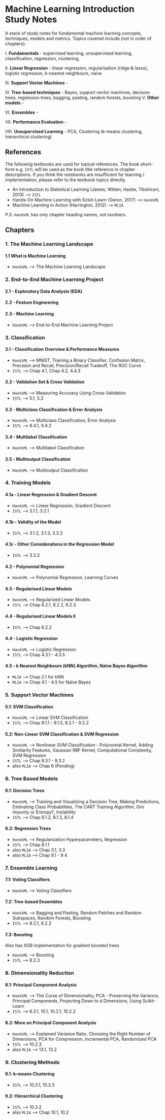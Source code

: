 # Machine Learning Introduction Study Notes

A stack of study notes for fundamental machine learning concepts, techniques, models and metrics. Topics covered include (not in order of chapters):

I. **Fundamentals** - supervised learning, unsupervised learning, classification, regression, clustering, 

II. **Linear Regression** - linear regression, regularisation (ridge & lasso), logistic regression, k-nearest neighbours, naïve

III. **Support Vector Machines** - 

IV. **Tree-based techniques** - Bayes, support vector machines, decision trees, regression trees, bagging, pasting, random forests, 
boosting
V. **Other models** - 

VI. **Ensembles** - 

VII. **Performance Evaluation** - 

VIII. **Unsupervised Learning** - PCA, Clustering (k-means clustering, hierarchical clustering)

## References
The following textbooks are used for topical references. The book short-form e.g. `ISTL` will be used as the book title reference in chapter descriptions. If you think the notebooks are insufficient for learning / implementation, please refer to the textbook topics directly.

- An Introduction to Statistical Learning (James, Witten, Hastie, Tibshirani, 2013) --> `ISTL`
- Hands-On Machine Learning with Scikit-Learn (Geron, 2017) --> `HandsML`
- Machine Learning in Action (Harrington, 2012) --> `MLIA`

P.S. `HandsML` has only chapter heading names, not numbers.

## Chapters

### 1. The Machine Learning Landscape
#### 1.1 What is Machine Learning
- `HandsML` --> The Machine Learning Landscape

### 2. End-to-End Machine Learning Project
#### 2.1 - Exploratory Data Analysis (EDA)
#### 2.2 - Feature Engineering
#### 2.3 - Machine Learning
- `HandsML` --> End-to-End Machine Learning Project

### 3. Classification
#### 3.1 - Classification Overview & Performance Measures
- `HandsML` --> MNIST, Training a Binary Classifier, Confusion Matrix, Precision and Recall, Precision/Recall Tradeoff, The ROC Curve
- `ISTL` --> Chap 4.1, Chap 4.2, 4.4.3
#### 3.2 - Validation Set & Cross Validation
- `HandsML` --> Measuring Accuracy Using Cross-Validation
- `ISTL` --> 5.1, 5.2
#### 3.3 - Multiclass Classification & Error Analysis
- `HandsML` --> Multiclass Classification, Error Analysis
- `ISTL` --> 9.4.1, 9.4.2
#### 3.4 - Multilabel Classification
- `HandsML` --> Multilabel Classification
#### 3.5 - Multioutput Classification
- `HandsML` --> Multioutput Classification

### 4. Training Models
#### 4.1a - Linear Regression & Gradient Descent
- `HandsML` --> Linear Regression, Gradient Descent
- `ISTL` --> 3.1.1, 3.2.1
#### 4.1b - Validity of the Model
- `ISTL` --> 3.1.2, 3.1.3, 3.2.2
#### 4.1c - Other Considerations in the Regression Model
- `ISTL` --> 3.3.3
#### 4.2 - Polynomial Regression
- `HandsML` --> Polynomial Regression, Learning Curves
#### 4.3 - Regularised Linear Models
- `HandsML` --> Regularized Linear Models
- `ISTL` --> Chap 6.2.1, 6.2.2, 6.2.3
#### 4.4 - Regularised Linear Models II
- `ISTL` --> Chap 6.2.2
#### 4.4 - Logistic Regression
- `HandsML` --> Logistic Regression
- `ISTL` --> Chap 4.3.1 - 4.3.5
#### 4.5 - k Nearest Neighbours (kNN) Algorithm, Naïve Bayes Algorithm
- `MLIA` --> Chap 2.1 for kNN
- `MLIA` --> Chap 4.1 - 4.5 for Naïve Bayes

### 5. Support Vector Machines
#### 5.1: SVM Classification
- `HandsML` --> Linear SVM Classification
- `ISTL` --> Chap 9.1.1 - 9.1.5, 9.2.1 - 9.2.2
#### 5.2: Non-Linear SVM Classification & SVM Regression
- `HandsML` --> Nonlinear SVM Classification - Polynomial Kernel, Adding Similarity Features, Gaussian RBF Kernel, Computational Complexity, SVM Regression
- `ISTL` --> Chap 9.3.1 - 9.3.2
- also `MLIA` --> Chap 6 (Pending)

### 6. Tree Based Models
#### 6.1: Decision Trees
- `HandsML` --> Training and Visualizing a Decision Tree, Making Predictions, Estimating Class Probabilities, The CART Training Algorithm, Gini Impurity or Entropy?, Instability
- `ISTL` --> Chap 8.1.2, 8.1.3, 8.1.4
#### 6.2: Regression Trees
- `HandsML` --> Regularization Hyperparameters, Regression
- `ISTL` --> Chap 8.1.1
- also `MLIA` --> Chap 3.1, 3.3
- also `MLIA` --> Chap 9.1 - 9.4

### 7. Ensemble Learning
#### 7.1: Voting Classifiers
- `HandsML` --> Voting Classifiers
#### 7.2: Tree-based Ensembles 
- `HandsML` --> Bagging and Pasting, Random Patches and Random Subspaces, Random Forests, Boosting
- `ISTL` --> 8.2.1, 8.2.2
#### 7.3: Boosting
Also has XGB implementation for gradient boosted trees
- `HandsML` --> Boosting
- `ISTL` --> 8.2.3

### 8. Dimensionality Reduction
#### 8.1: Principal Component Analysis
- `HandsML` --> The Curse of Dimensionality, PCA - Preserving the Variance, Principal Components, Projecting Down to d Dimensions, Using Scikit-Learn
- `ISTL` --> 6.3.1, 10.1, 10.2.1, 10.2.2 
#### 8.2: More on Principal Component Analysis
- `HandsML` --> Explained Variance Ratio, Choosing the Right Number of Dimensions, PCA for Compression, Incremental PCA, Randomized PCA
- `ISTL` --> 10.2.3
- also `MLIA` --> 13.1, 13.2

### 9. Clustering Methods
#### 9.1: k-means Clustering
- `ISTL` --> 10.3.1, 10.3.3
#### 9.2: Hierarchical Clustering
- `ISTL` --> 10.3.2
- also `MLIA` --> Chap 10.1, 10.2
